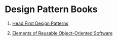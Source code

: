 # Design Pattern Books

1. [Head First Design Patterns](https://github.com/ksatria/MK-Design-Pattern/raw/master/Ebook/Head%20First%20Design%20Patterns.pdf)

2. [Elements of Reusable Object-Oriented Software](http://www.uml.org.cn/c++/pdf/DesignPatterns.pdf)
